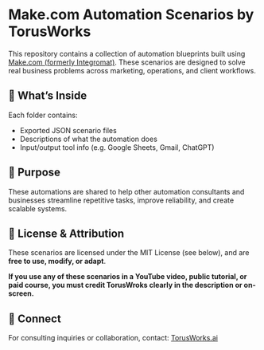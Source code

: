 # Make.com Automation Scenarios by TorusWorks

This repository contains a collection of automation blueprints built using [Make.com (formerly Integromat)](https://www.make.com/). These scenarios are designed to solve real business problems across marketing, operations, and client workflows.

## 🔧 What’s Inside
Each folder contains:
- Exported JSON scenario files
- Descriptions of what the automation does
- Input/output tool info (e.g. Google Sheets, Gmail, ChatGPT)

## 🧠 Purpose
These automations are shared to help other automation consultants and businesses streamline repetitive tasks, improve reliability, and create scalable systems.

## 📄 License & Attribution
These scenarios are licensed under the MIT License (see below), and are **free to use, modify, or adapt**.

**If you use any of these scenarios in a YouTube video, public tutorial, or paid course, you must credit TorusWroks clearly in the description or on-screen.**

## 🔗 Connect
For consulting inquiries or collaboration, contact: [TorusWorks.ai](https://www.TorusWorks.ai) 
